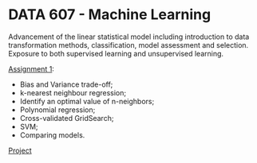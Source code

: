 # DATA 607 - Machine Learning
Advancement of the linear statistical model including introduction to data transformation methods, classification, model assessment and selection. Exposure to both supervised learning and unsupervised learning.

[Assignment 1](assignments/Assignment-1.ipynb): 
- Bias and Variance trade-off;
- k-nearest neighbour regression;
- Identify an optimal value of n-neighbors;
- Polynomial regression;
- Cross-validated GridSearch;
- SVM;
- Comparing models.

  
[Project]()

